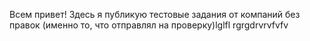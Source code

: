 Всем привет! Здесь я публикую тестовые задания от компаний без правок (именно то, что отправлял на проверку)lglfl
rgrgdrvrvfvfv